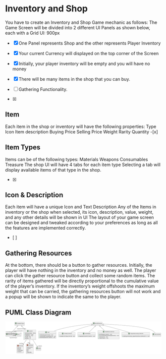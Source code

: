 # Inventory and Shop
You have to create an Inventory and Shop Game mechanic as follows:
The Game Screen will be divided into 2 different UI Panels as shown below, each with a Grid UI: 900px


- [x] One Panel represents Shop and the other represents Player Inventory
- [x] Your current Currency will displayed on the top corner of the Screen
- [x] Initially, your player inventory will be empty and you will have no money
- [x] There will be many items in the shop that you can buy.
- [ ] Gathering Functionality.


-[x]
## Item 
Each item in the shop or inventory will have the following properties:
Type
Icon
Item description
Buying Price
Selling Price
Weight
Rarity
Quantity
-[x]
## Item Types

Items can be of the following types:
Materials
Weapons
Consumables
Treasure
The shop UI will have 4 tabs for each item type
Selecting a tab will display available items of that type in the shop.

- [x]
## Icon & Description
Each item will have a unique Icon and Text Description
Any of the Items in inventory or the shop when selected, its icon, description, value, weight, and any other details will be shown in UI 
The layout of your game screen can be designed and tweaked according to your preferences as long as all the features are implemented correctly.
- [ ]
## Gathering Resources
At the bottom, there should be a button to gather resources.
Initially, the player will have nothing in the inventory and no money as well.
The player can click the gather resource button and collect some random items.
The rarity of items gathered will be directly proportional to the cumulative value of the player’s inventory.
If the inventory’s weight offshoots the maximum weight that can be carried, the gathering resources button will not work and a popup will be shown to indicate the same to the player.



## PUML Class Diagram 

![Class Diagram](include.png)